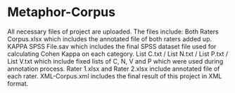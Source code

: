 # Metaphor-Corpus
All necessary files of project are uploaded. The files include:
Both Raters Corpus.xlsx which includes the annotated file of both raters added up.
KAPPA SPSS File.sav which includes the final SPSS dataset file used for calculating Cohen Kappa on each category. 
List C.txt / List N.txt / List P.txt / List V.txt which include fixed lists of C, N, V and P which were used during annotation process. 
Rater 1.xlsx and Rater 2.xlsx include annotated file of each rater.
XML-Corpus.xml includes the final result of this project in XML format. 
